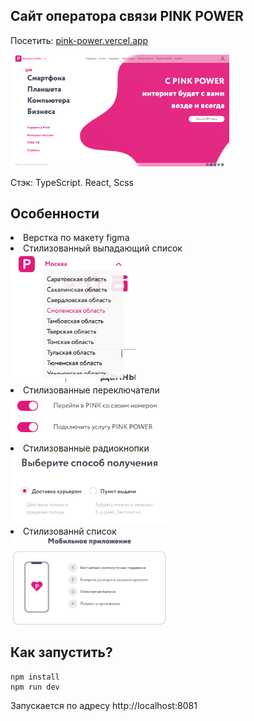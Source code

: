 ## Сайт оператора связи PINK POWER

Посетить: <a href="https://pink-power.vercel.app/">pink-power.vercel.app</a>

<img src="https://github.com/lira-bazh/pink-power/blob/master/screen.png" width="350">

Стэк: TypeScript. React, Scss

## Особенности
<li>Верстка по макету figma</li>
<li>Стилизованный выпадающий список<br/><img src="https://github.com/lira-bazh/pink-power/blob/master/selector.png" width="200"></li>
<li>Стилизованные переключатели<br/><img src="https://github.com/lira-bazh/pink-power/blob/master/toggle.png" width="250"></li>
<li>Стилизованные радиокнопки<br/><img src="https://github.com/lira-bazh/pink-power/blob/master/radio.png" width="250"></li>
<li>Стилизованнй список<br/><img src="https://github.com/lira-bazh/pink-power/blob/master/list.png" width="250"></li>


## Как запустить?
    npm install
    npm run dev
Запускается по адресу http://localhost:8081
